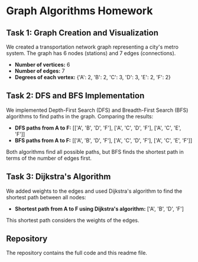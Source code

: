 
# Graph Algorithms Homework

## Task 1: Graph Creation and Visualization

We created a transportation network graph representing a city's metro system. The graph has 6 nodes (stations) and 7 edges (connections).

- **Number of vertices:** 6
- **Number of edges:** 7
- **Degrees of each vertex:** {'A': 2, 'B': 2, 'C': 3, 'D': 3, 'E': 2, 'F': 2}

## Task 2: DFS and BFS Implementation

We implemented Depth-First Search (DFS) and Breadth-First Search (BFS) algorithms to find paths in the graph. Comparing the results:

- **DFS paths from A to F:** [['A', 'B', 'D', 'F'], ['A', 'C', 'D', 'F'], ['A', 'C', 'E', 'F']]
- **BFS paths from A to F:** [['A', 'B', 'D', 'F'], ['A', 'C', 'D', 'F'], ['A', 'C', 'E', 'F']]

Both algorithms find all possible paths, but BFS finds the shortest path in terms of the number of edges first.

## Task 3: Dijkstra's Algorithm

We added weights to the edges and used Dijkstra's algorithm to find the shortest path between all nodes:

- **Shortest path from A to F using Dijkstra's algorithm:** ['A', 'B', 'D', 'F']

This shortest path considers the weights of the edges.

## Repository

The repository contains the full code and this readme file.
